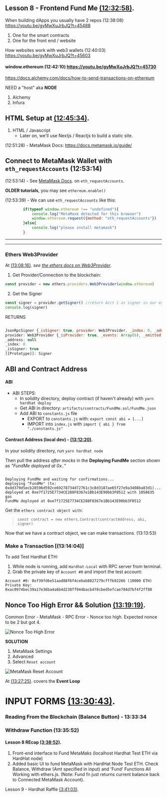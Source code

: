 
## Lesson 8 - Frontend Fund Me [(12:32:58)](https://youtu.be/gyMwXuJrbJQ?t=45178).

When building dApps you usually have 2 repos (12:38:08) https://youtu.be/gyMwXuJrbJQ?t=45488
1. One for the smart contracts
2. One for the front end / website


How websites work with web3 wallets (12:40:03) https://youtu.be/gyMwXuJrbJQ?t=45603

#### window.ethereum (12:42:10) https://youtu.be/gyMwXuJrbJQ?t=45730

https://docs.alchemy.com/docs/how-to-send-transactions-on-ethereum

NEED a "host" aka **NODE**
1. Alchemy
2. Infura


## HTML Setup at [(12:45:34)](https://youtu.be/gyMwXuJrbJQ?t=45934).

1. HTML / Javascript
    - Later on, we'll use Nextjs / Reactjs to build a static site. 


(12:51:28) - MetaMask Docs: https://docs.metamask.io/guide/


## Connect to MetaMask Wallet with `eth_requestAccounts` (12:53:14)
(12:53:14) - See [MetaMask Docs](https://docs.metamask.io/guide/rpc-api.html#restricted-methods). on `eth_requestAccounts`.

**OLDER tutorials**, you may see `ethereum.enable()` 

(12:53:39) - We can use `eth_requestAccounts` like this: 
```js
        if(typeof window.ethereum !== "undefined"){
            console.log("MetaMask detected for this browser")
            window.ethereum.request({method: "eth_requestAccounts"})
        }else{
            console.log("please install metamask")
        }

```

---

---

### Ethers Web3Provider
At [(13:08:16)](https://youtu.be/gyMwXuJrbJQ?t=47295). _see_ [_the ethers docs on Web3Provider_](https://docs.ethers.org/v5/api/providers/other/#Web3Provider).

1. Get Provider/Connection to the blockchain:
```js
const provider = new ethers.providers.Web3Provider(window.ethereum)

```

2. Get the Signer

```js
const signer = provider.getSigner() //return Acct 1 as signer in our example
console.log(signer)

```

RETURNS
```js

JsonRpcSigner {_isSigner: true, provider: Web3Provider, _index: 0, _address: null}
provider: Web3Provider {_isProvider: true, _events: Array(0), _emitted: {…}, formatter: Formatter, anyNetwork: false, …}
_address: null
_index: 0
_isSigner: true
[[Prototype]]: Signer
```


## ABI and Contract Address

#### ABI
- ABI STEPS: 
    - In solidity directory, deploy contract (if haven't already) with `yarn hardhat deploy`
    - Get ABI in directory: `artifacts/contracts/FundMe.sol/FundMe.json`
    - Add ABI to `constants.js` file
        - EXPORT to `constants.js` with: `export const abi = [...]`
        - IMPORT into `index.js` with `import { abi } from "./constants.js"`

#### Contract Address (local dev) - [(13:12:20)](https://youtu.be/gyMwXuJrbJQ?t=47540).

In your solidity directory, run `yarn hardhat node`

Then pull the address _after mocks_ in the **Deploying FundMe** section shown as _"FundMe deployed at 0x.."_

```shell

Deploying FundMe and waiting for confirmations...
deploying "FundMe" (tx: 0xdd379d5ecb28596d592ce69278734d72761c3c8d3187ae65f27e9a3408ba83d1)...: deployed at 0xe7f1725E7734CE288F8367e1Bb143E90bb3F0512 with 1058635 gas
FundMe deployed at 0xe7f1725E7734CE288F8367e1Bb143E90bb3F0512

```


Get the `ethers contract object with`: 

  > `const contract = new ethers.Contract(contractAddress, abi, signer)`

Now that we have a contract object, we can make transactions. (13:13:53)


### Make a Transaction [(13:14:04)]

To add Test Hardhat ETH: 
1. While node is running, add `Hardhat-Local` with RPC server from terminal. 
2. Grab the private key of `Account #0` and import the test account: 

```shell
Account #0: 0xf39fd6e51aad88f6f4ce6ab8827279cfffb92266 (10000 ETH)
Private Key: 0xac0974bec39a17e36ba4a6b4d238ff944bacb478cbed5efcae784d7bf4f2ff80

```



## Nonce Too High Error && Solution [(13:19:19)](https://youtu.be/gyMwXuJrbJQ?t=47959).

Common Error - MetaMask - RPC Error - Nonce too high. Expected nonce to be 2 but got 4. 

![Nonce Too High Error](https://imgur.com/JVB7NSK.png)

**SOLUTION**
1. MetaMask Settings
2. Advanced
3. Select `Reset account`

![MetaMask Reset Account](https://i.imgur.com/PwuXYnW.png)



At [(13:27:25)](https://youtu.be/gyMwXuJrbJQ?t=48445). covers the **Event Loop**


# INPUT FORMS [(13:30:43)](https://youtu.be/gyMwXuJrbJQ?t=48643). 


### Reading From the Blockchain (Balance Button) - 13:33:34

### Withdraw Function (13:35:52)


#### Lesson 8 REcap [(3:38:52)](https://youtu.be/gyMwXuJrbJQ?t=49132).
1. Front-end interface to Fund MetaMaks (localhost Hardhat Test ETH via HardHat node) 
2. Added basic UI to fund MetaMask with HardHat Node Test ETH. Check Balance, Withdraw (Amt specified in input) and 'Fund' Functions All Working with ethers.js.  (Note: Fund fn just returns current balance back to Connected MetaMask Account). 

Lesson 9 - Hardhat Raffle [(3:41:03)](https://youtu.be/gyMwXuJrbJQ?t=49263).

